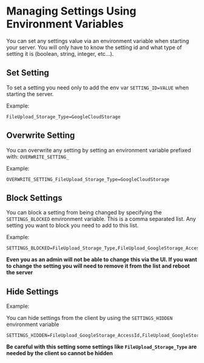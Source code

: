 # Managing Settings Using Environment Variables

You can set any settings value via an environment variable when starting your server. You will only have to know the setting id and what type of setting it is \(boolean, string, integer, etc...\).

## Set Setting

To set a setting you need only to add the env var `SETTING_ID=VALUE` when starting the server.

Example:

```text
FileUpload_Storage_Type=GoogleCloudStorage
```

## Overwrite Setting

You can overwrite any setting by setting an environment variable prefixed with: `OVERWRITE_SETTING_`

Example:

```text
OVERWRITE_SETTING_FileUpload_Storage_Type=GoogleCloudStorage
```

## Block Settings

You can block a setting from being changed by specifying the `SETTINGS_BLOCKED` environment variable. This is a comma separated list. Any setting you want to block you need to add to this list.

Example:

```text
SETTINGS_BLOCKED=FileUpload_Storage_Type,FileUpload_GoogleStorage_AccessId,FileUpload_GoogleStorage_Secret
```

**Even you as an admin will not be able to change this via the UI. If you want to change the setting you will need to remove it from the list and reboot the server**

## Hide Settings

Example:

You can hide settings from the client by using the `SETTINGS_HIDDEN` environment variable

```text
SETTINGS_HIDDEN=FileUpload_GoogleStorage_AccessId,FileUpload_GoogleStorage_Secret
```

**Be careful with this setting some settings like `FileUpload_Storage_Type` are needed by the client so cannot be hidden**

